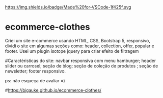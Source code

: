 https://img.shields.io/badge/Made%20for-VSCode-1f425f.svg


# ecommerce-clothes

Criei um site e-commerce usando HTML, CSS, Bootstrap 5, responsivo, dividi o site em algumas seções como: header, collection, offer, popular e footer. Usei um plugin isotope jquery para criar efeito de filtragem

#Caractéristicas do site:
navbar responsiva com menu hamburger;
header slider ou carrosel;
seção de blog;
seção de coleção de produtos ;
seção de newsletter;
footer responsivo.

ps: não esqueça de avaliar =)

#https://bigauke.github.io/ecommerce-clothes/
